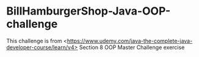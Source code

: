 # BillHamburgerShop-Java-OOP-challenge
This challenge is from &lt;https://www.udemy.com/java-the-complete-java-developer-course/learn/v4> Section 8 OOP Master Challenge exercise
